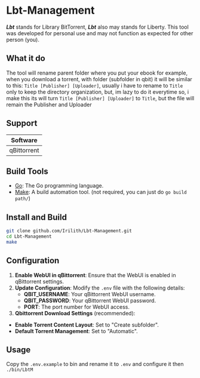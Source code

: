 # Lbt-Management

_**Lbt**_ stands for Library BitTorrent, _**Lbt**_ also may stands for Liberty. This tool was developed for personal use and may not function as expected for other person (you).

## What it do

The tool will rename parent folder where you put your ebook
for example, when you download a torrent, with folder (subfolder in qbit) it will be similar to this: `Title [Publisher] [Uploader]`, usually i have to rename to `Title` only to keep the directory organization, but, im lazy to do it everytime so, i make this
its will turn `Title [Publisher] [Uploader]` to `Title`, but the file will remain the Publisher and Uploader

## Support

| Software     |
|---------------|
| qBittorrent   |

## Build Tools
- [Go](https://golang.org/dl/): The Go programming language.
- [Make](https://www.gnu.org/software/make/): A build automation tool. (not required, you can just do `go build path/`)

## Install and Build
  ```bash
  git clone github.com/Irilith/Lbt-Management.git
  cd Lbt-Management
  make
  ```

## Configuration

1. **Enable WebUI in qBittorrent**: Ensure that the WebUI is enabled in qBittorrent settings.
2. **Update Configuration**: Modify the `.env` file with the following details:
   - **QBIT_USERNAME**: Your qBittorrent WebUI username.
   - **QBIT_PASSWORD**: Your qBittorrent WebUI password.
   - **PORT**: The port number for WebUI access.
3. **Qbittorrent Download Settings** (recommended):
- **Enable Torrent Content Layout**: Set to "Create subfolder".
- **Default Torrent Management**: Set to "Automatic".


## Usage
Copy the `.env.example` to bin and rename it to `.env` and configure it then
`./bin/LbtM`

